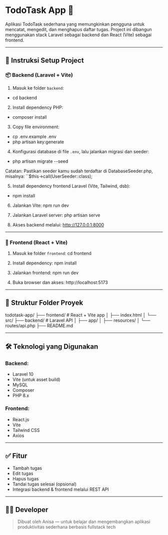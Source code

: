 # TodoTask App 📝

Aplikasi TodoTask sederhana yang memungkinkan pengguna untuk mencatat, mengedit, dan menghapus daftar tugas. Project ini dibangun menggunakan stack Laravel sebagai backend dan React (Vite) sebagai frontend.

---

## 🚀 Instruksi Setup Project

### 📦 Backend (Laravel + Vite)

1. Masuk ke folder `backend`:
- cd backend

2. Install dependency PHP:
- composer install

3. Copy file environment:
- cp .env.example .env
- php artisan key:generate

4. Konfigurasi database di file `.env`, lalu jalankan migrasi dan seeder:
- php artisan migrate --seed

Catatan: Pastikan seeder kamu sudah terdaftar di DatabaseSeeder.php, misalnya:
``$this->call(UserSeeder::class);

5. Install dependency frontend Laravel (Vite, Tailwind, dsb):
- npm install


6. Jalankan Vite:
npm run dev

7. Jalankan Laravel server:
php artisan serve

8. Akses backend melalui:
http://127.0.0.1:8000


---

### 🎨 Frontend (React + Vite)

1. Masuk ke folder `frontend`:
cd frontend

2. Install dependency:
npm install

3. Jalankan frontend:
npm run dev

4. Buka browser dan akses:
http://localhost:5173

---

## 📁 Struktur Folder Proyek

todotask-app/
├── frontend/ # React + Vite app
│ ├── index.html
│ └── src/
├── backend/ # Laravel API
│ ├── app/
│ ├── resources/
│ └── routes/api.php
├── README.md

---

## 🛠️ Teknologi yang Digunakan

### Backend:
- Laravel 10
- Vite (untuk asset build)
- MySQL
- Composer
- PHP 8.x

### Frontend:
- React.js
- Vite
- Tailwind CSS
- Axios

---

## ✅ Fitur

- Tambah tugas
- Edit tugas
- Hapus tugas
- Tandai tugas selesai (opsional)
- Integrasi backend & frontend melalui REST API

---

## 🧑‍💻 Developer

> Dibuat oleh Anisa — untuk belajar dan mengembangkan aplikasi produktivitas sederhana berbasis fullstack tech